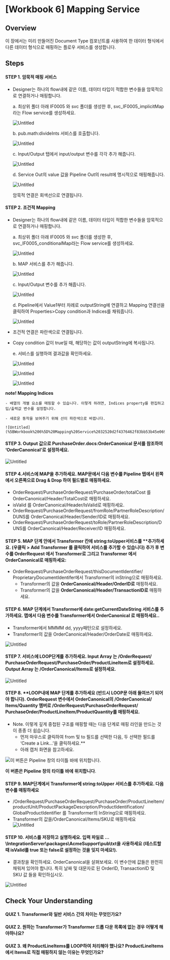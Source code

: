 # [Workbook 6] Mapping Service

## Overview

이 장에서는 미리 만들어진 Document Type 컴포넌트를 사용하여 한 데이터 형식에서 다른 데이터 형식으로 매핑하는 플로우 서비스를 생성합니다.


## Steps

#### STEP 1. 암묵적 매핑 서비스
    
- Designer는 하나의 flow내에 같은 이름, 데이터 타입이 적합한 변수들을 암묵적으로 연결하거나 매핑합니다. 

  a. 최상위 폴더 아래 IF0005 와 svc 폴더를 생성한 후, svc_IF0005_implicitMap라는 Flow service를 생성하세요. 
    
  ![Untitled](%5BWorkbook%206%5D%20Mapping%20Service%2032520d2f4376462f83bb53b45e0694d8/Untitled.png)
    
  b. pub.math:divideInts 서비스를 호출합니다.

  ![Untitled](%5BWorkbook%206%5D%20Mapping%20Service%2032520d2f4376462f83bb53b45e0694d8/Untitled%201.png)
    
  c. Input/Output 탭에서 input/output 변수를 각각 추가 해줍니다.

  ![Untitled](%5BWorkbook%206%5D%20Mapping%20Service%2032520d2f4376462f83bb53b45e0694d8/Untitled%202.png)
    
  d. Service Out의 value 값을 Pipeline Out의 result에 명시적으로 매핑해줍니다.

  ![Untitled](%5BWorkbook%206%5D%20Mapping%20Service%2032520d2f4376462f83bb53b45e0694d8/Untitled%203.png)
    
  암묵적 연결은 회색선으로 연결됩니다.
    
     

#### STEP 2. 조건적 Mapping

- Designer는 하나의 flow내에 같은 이름, 데이터 타입이 적합한 변수들을 암묵적으로 연결하거나 매핑합니다. 

  a. 최상위 폴더 아래 IF0005 와 svc 폴더를 생성한 후, svc_IF0005_conditionalMap라는 Flow service를 생성하세요. 
    
  ![Untitled](%5BWorkbook%206%5D%20Mapping%20Service%2032520d2f4376462f83bb53b45e0694d8/Untitled%204.png)
    
  b. MAP 서비스를 추가 해줍니다.

  ![Untitled](%5BWorkbook%206%5D%20Mapping%20Service%2032520d2f4376462f83bb53b45e0694d8/Untitled%205.png)
    
  c. Input/Output 변수를 추가 해줍니다.

  ![Untitled](%5BWorkbook%206%5D%20Mapping%20Service%2032520d2f4376462f83bb53b45e0694d8/Untitled%206.png)
    
  d. Pipeline에서 Value1부터 차례로 outputString에 연결하고 Mapping 연결선을 클릭하여 Properties>Copy condition과 Indices를 채워줍니다.
    
  ![Untitled](%5BWorkbook%206%5D%20Mapping%20Service%2032520d2f4376462f83bb53b45e0694d8/Untitled%207.png)
    
- 조건적 연결은 파란색으로 연결됩니다.
- Copy condition 값이 true일 때, 해당하는 값이 outputString에 복사됩니다.
    
  e. 서비스를 실행하여 결과값을 확인하세요.

  ![Untitled](%5BWorkbook%206%5D%20Mapping%20Service%2032520d2f4376462f83bb53b45e0694d8/Untitled%208.png)

  ![Untitled](%5BWorkbook%206%5D%20Mapping%20Service%2032520d2f4376462f83bb53b45e0694d8/Untitled%209.png)

  ![Untitled](%5BWorkbook%206%5D%20Mapping%20Service%2032520d2f4376462f83bb53b45e0694d8/Untitled%2010.png)
    
**note! Mapping Indices**

    - 배열의 개별 요소를 매핑할 수 있습니다. 이렇게 하려면, Indices property를 편집하고 입/출력값 변수를 설정합니다.
    
    - 새로운 동작을 보여주기 위해 선이 파란색으로 바뀝니다.

    ![Untitled](%5BWorkbook%206%5D%20Mapping%20Service%2032520d2f4376462f83bb53b45e0694d8/Untitled%2011.png)





#### STEP 3. Output 값으로 **PurchaseOrder.docs:OrderCanonical 문서를** **참조하여 ‘OrderCanonical’로** **설정하세요**.

![Untitled](%5BWorkbook%206%5D%20Mapping%20Service%20515462f4d3da435293d124ff1de7bb73/Untitled.png)


#### STEP 4.서비스에 MAP을 추가하세요. MAP문에서 다음 변수를 Pipeline 탭에서 왼쪽에서 오른쪽으로 Drag & Drop 하여 필드별로 매핑하세요.
- OrderRequest/PurchaseOrderRequest/PurchaseOrder/totalCost 를 OrderCanonical/Header/TotalCost로 매핑하세요.
- isValid 를 OrderCanonical/Header/IsValid로 매핑하세요.
- OrderRequest/PurchaseOrderRequest/fromRole/PartnerRoleDescription/DUNS를 OrderCanonical/Header/Sender/ID로 매핑하세요.
- OrderRequest/PurchaseOrderRequest/toRole/PartnerRoleDescription/DUNS를 OrderCanonical/Header/Receiver/ID 매핑하세요.

#### STEP 5.  **MAP 단계 안에서** **Transformer 칸에** **string:toUpper서비스를** **추가하세요. (우클릭 > Add Transformer 를 클릭하여 서비스를 추가할 수 있습니다) 추가 후 변수를 **OrderRequest 에서 Transformer로** **그리고 Transformer 에서 OrderCanonical로** **매핑하세요:**
- OrderRequest/‌PurchaseOrderRequest/‌thisDocumentIdentifier/‌ProprietaryDocumentIdentifer에서 Transformer의 inString으로 매핑하세요.
    - Transformer의 값을 **OrderCanonical/‌Header/‌OrderID로** 매핑하세요.
    - Transformer의 값을 **OrderCanonical/‌Header/‌TransactionID로** 매핑하세요.

#### STEP 6. **MAP 단계에서 Transformer에** **date:getCurrentDateString 서비스를** **추가하세요. 맵에서** **다음** **변수를 Transformer에서 OrderCanonical** **로** **매핑하세요.**.
- Transformer에서 MMMM dd, yyyy패턴으로 설정하세요.
- Transformer의 값을 OrderCanonical/‌Header/‌OrderDate로 매핑하세요.

![Untitled](%5BWorkbook%206%5D%20Mapping%20Service%20515462f4d3da435293d124ff1de7bb73/Untitled%201.png)

#### STEP 7. 서비스에 **LOOP**단계를 추가하세요. Input Array 는 /OrderRequest/‌PurchaseOrderRequest/‌PurchaseOrder/‌ProductLineItem로 설정하세요. Output Array 는 /**OrderCanonical/‌Items로 설정하세요.**   

![Untitled](%5BWorkbook%206%5D%20Mapping%20Service%20515462f4d3da435293d124ff1de7bb73/Untitled%202.png)

#### STEP 8. **LOOP내에 MAP 단계를 추가하세요 (반드시 LOOP문 아래 들여쓰기 되어야 합니다). OrderRequest 변수에서 OrderCanonical의 /OrderCanonical/‌Items/‌Quantity 멤버로 /OrderRequest/‌PurchaseOrderRequest/‌PurchaseOrder/‌ProductLineItem/‌ProductQuantity를 매핑하세요.  
- Note. 이렇게 깊게 중첩된 구조를 매핑할 때는 다음 단계로 매핑 라인을 만드는 것이 종종 더 쉽습니다.
    - 먼저 마우스로 클릭하여 from 및 to 필드를 선택한 다음, 두 선택한 필드를 ‘Create a Link...’을 클릭하세요.**
    - 아래 캡처 화면을 참고하세요.

![ **이** **버튼은 Pipeline 창의** **타이틀** **바에** **위치합니다**.](%5BWorkbook%206%5D%20Mapping%20Service%20515462f4d3da435293d124ff1de7bb73/e5a43352-d551-4200-8212-24d0cbd28aee.png)

 **이** **버튼은 Pipeline 창의** **타이틀** **바에** **위치합니다**.

#### STEP 9. **MAP단계에서 Transformer에 string:toUpper 서비스를** **추가하세요. 다음** **변수를** **매핑하세요**
- /OrderRequest/‌PurchaseOrderRequest/‌PurchaseOrder/‌ProductLineItem/‌productUnit/‌ProductPackageDescription/‌ProductIdentification/‌GlobalProductIdentifier 를 Transformer의 InString으로 매핑하세요.
- Transformer의 값을/OrderCanonical/‌Items/‌SKU로 매핑하세요   
![Untitled](%5BWorkbook%206%5D%20Mapping%20Service%20515462f4d3da435293d124ff1de7bb73/Untitled%203.png)
    
#### STEP 10. **서비스를** **저장하고** **실행하세요. 입력** **파일로** **…\IntegrationServer\‌packages\‌AcmeSupport\‌pub\‌txt을** **사용하세요 (테스트할** **때 isValid를 true 또는 false로** **설정하는** **것을** **잊지** **마세요!**).
- 결과창을 확인하세요. OrderCanonical을 살펴보세요. 이 변수안에 값들은 완전히 채워져 있어야 합니다. 특히 날짜 및 대문자로 된 OrderID, TransactionID 및 SKU 값 들을 확인하십시오.
    
![Untitled](%5BWorkbook%206%5D%20Mapping%20Service%20515462f4d3da435293d124ff1de7bb73/Untitled%204.png)
    

## Check Your Understanding

#### QUIZ 1. Transformer와 일반 서비스 간의 차이는 무엇인가요?
#### QUIZ 2. 원하는 Transformer가 Transformer 드롭 다운 목록에 없는 경우 어떻게 해야하나요?
#### QUIZ 3. 왜 ProductLineItems를 LOOP하여 처리해야 했나요? ProductLineItems에서 Items로 직접 매핑하지 않는 이유는 무엇인가요?

